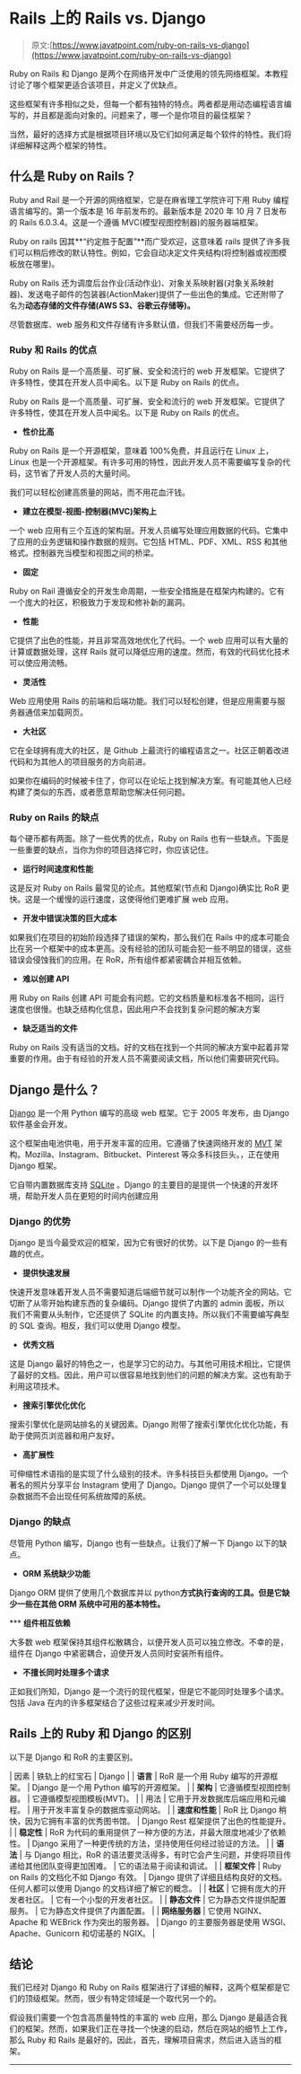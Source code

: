 # Rails 上的 Rails vs. Django

> 原文:[https://www.javatpoint.com/ruby-on-rails-vs-django](https://www.javatpoint.com/ruby-on-rails-vs-django)

Ruby on Rails 和 Django 是两个在网络开发中广泛使用的领先网络框架。本教程讨论了哪个框架更适合该项目，并定义了优缺点。

这些框架有许多相似之处，但每一个都有独特的特点。两者都是用动态编程语言编写的，并且都是面向对象的。问题来了，哪一个是你项目的最佳框架？

当然，最好的选择方式是根据项目环境以及它们如何满足每个软件的特性。我们将详细解释这两个框架的特性。

## 什么是 Ruby on Rails？

Ruby and Rail 是一个开源的网络框架，它是在麻省理工学院许可下用 Ruby 编程语言编写的。第一个版本是 16 年前发布的。最新版本是 2020 年 10 月 7 日发布的 Rails 6.0.3.4。这是一个遵循 MVC(模型视图控制器)的服务器端框架。

Ruby on rails 因其**“约定胜于配置”**而广受欢迎，这意味着 rails 提供了许多我们可以稍后修改的默认特性。例如，它会自动决定文件夹结构(将控制器或视图模板放在哪里)。

Ruby on Rails 还为调度后台作业(活动作业)、对象关系映射器(对象关系映射器)、发送电子邮件的包装器(ActionMaker)提供了一些出色的集成。它还附带了名为**动态存储的文件存储(AWS S3、谷歌云存储等)。**

尽管数据库、web 服务和文件存储有许多默认值，但我们不需要经历每一步。

### Ruby 和 Rails 的优点

Ruby on Rails 是一个高质量、可扩展、安全和流行的 web 开发框架。它提供了许多特性，使其在开发人员中闻名。以下是 Ruby on Rails 的优点。

Ruby on Rails 是一个高质量、可扩展、安全和流行的 web 开发框架。它提供了许多特性，使其在开发人员中闻名。以下是 Ruby on Rails 的优点。

*   **性价比高**

Ruby on Rails 是一个开源框架，意味着 100%免费，并且运行在 Linux 上，Linux 也是一个开源框架。有许多可用的特性，因此开发人员不需要编写复杂的代码，这节省了开发人员的大量时间。

我们可以轻松创建高质量的网站，而不用花血汗钱。

*   **建立在模型-视图-控制器(MVC)架构上**

一个 web 应用有三个互连的架构层。开发人员编写处理应用数据的代码。它集中了应用的业务逻辑和操作数据的规则。它包括 HTML、PDF、XML、RSS 和其他格式。控制器充当模型和视图之间的桥梁。

*   **固定**

Ruby on Rail 遵循安全的开发生命周期，一些安全措施是在框架内构建的。它有一个庞大的社区，积极致力于发现和修补新的漏洞。

*   **性能**

它提供了出色的性能，并且非常高效地优化了代码。一个 web 应用可以有大量的计算或数据处理，这样 Rails 就可以降低应用的速度。然而，有效的代码优化技术可以使应用流畅。

*   **灵活性**

Web 应用使用 Rails 的前端和后端功能。我们可以轻松创建，但是应用需要与服务器通信来加载网页。

*   **大社区**

它在全球拥有庞大的社区，是 Github 上最流行的编程语言之一。社区正朝着改进代码和为其他人的项目服务的方向前进。

如果你在编码的时候被卡住了，你可以在论坛上找到解决方案。有可能其他人已经构建了类似的东西，或者愿意帮助您解决任何问题。

### Ruby on Rails 的缺点

每个硬币都有两面。除了一些优秀的优点，Ruby on Rails 也有一些缺点。下面是一些重要的缺点，当你为你的项目选择它时，你应该记住。

*   **运行时间速度和性能**

这是反对 Ruby on Rails 最常见的论点。其他框架(节点和 Django)确实比 RoR 更快。这是一个缓慢的运行速度，这使得他们更难扩展 web 应用。

*   **开发中错误决策的巨大成本**

如果我们在项目的初始阶段选择了错误的架构，那么我们在 Rails 中的成本可能会比在另一个框架中的成本更高。没有经验的团队可能会犯一些不明显的错误，这些错误会侵蚀我们的应用。在 RoR，所有组件都紧密耦合并相互依赖。

*   **难以创建 API**

用 Ruby on Rails 创建 API 可能会有问题。它的文档质量和标准各不相同，运行速度也很慢。也缺乏结构化信息，因此用户不会找到复杂问题的解决方案

*   **缺乏适当的文件**

Ruby on Rails 没有适当的文档。好的文档在找到一个共同的解决方案中起着非常重要的作用。由于有经验的开发人员不需要阅读文档，所以他们需要研究代码。

## Django 是什么？

[Django](https://www.javatpoint.com/django-tutorial) 是一个用 Python 编写的高级 web 框架。它于 2005 年发布，由 Django 软件基金会开发。

这个框架由电池供电，用于开发丰富的应用。它遵循了快速网络开发的 [MVT](https://www.javatpoint.com/django-mvt) 架构。Mozilla、Instagram、Bitbucket、Pinterest 等众多科技巨头。，正在使用 Django 框架。

它自带内置数据库支持 [SQLite](https://www.javatpoint.com/sqlite-tutorial) 。Django 的主要目的是提供一个快速的开发环境，帮助开发人员在更短的时间内创建应用

### Django 的优势

Django 是当今最受欢迎的框架，因为它有很好的优势。以下是 Django 的一些有趣的优点。

*   **提供快速发展**

快速开发意味着开发人员不需要知道后端细节就可以制作一个功能齐全的网站。它切断了从零开始构建东西的复杂编码。Django 提供了内置的 admin 面板，所以我们不需要从头制作，它还提供了 SQLite 的内置支持。所以我们不需要编写典型的 SQL 查询。相反，我们可以使用 Django 模型。

*   **优秀文档**

这是 Django 最好的特色之一，也是学习它的动力。与其他可用技术相比，它提供了最好的文档。因此，用户可以很容易地找到他们的问题的解决方案。这也有助于利用这项技术。

*   **搜索引擎优化优化**

搜索引擎优化是网站排名的关键因素。Django 附带了搜索引擎优化优化功能，有助于使网页浏览器和用户友好。

*   **高扩展性**

可伸缩性术语指的是实现了什么级别的技术。许多科技巨头都使用 Django。一个著名的照片分享平台 Instagram 使用了 Django。Django 提供了一个可以处理复杂数据而不会出现任何系统故障的系统。

### Django 的缺点

尽管用 Python 编写，Django 也有一些缺点。让我们了解一下 Django 以下的缺点。

*   **ORM 系统缺少功能**

Django ORM 提供了使用几个数据库并以 python**方式执行查询的工具。但是它缺少一些在其他 ORM 系统中可用的基本特性。**

 ***   **组件相互依赖**

大多数 web 框架保持其组件松散耦合，以便开发人员可以独立修改。不幸的是，组件在 Django 中紧密耦合，迫使开发人员同时安装所有组件。

*   **不擅长同时处理多个请求**

正如我们所知，Django 是一个流行的现代框架，但是它不能同时处理多个请求。包括 Java 在内的许多框架结合了这些过程来减少开发时间。

## Rails 上的 Ruby 和 Django 的区别

以下是 Django 和 RoR 的主要区别。

| 因素 | 铁轨上的红宝石 | Django |
| **语言** | RoR 是一个用 Ruby 编写的开源框架。 | Django 是一个用 Python 编写的开源框架。 |
| **架构** | 它遵循模型视图控制器。 | 它遵循模型视图模板(MVT)。 |
| 用法 | 它用于开发数据库后端应用和元编程。 | 用于开发丰富复杂的数据库驱动网站。 |
| **速度和性能** | RoR 比 Django 稍快，因为它拥有丰富的优秀图书馆。 | Django Rest 框架提供了出色的性能提升。 |
| **稳定性** | RoR 为代码的重用提供了一种方便的方法，并最大限度地减少了依赖性。 | Django 采用了一种更传统的方法，坚持使用任何经过验证的方法。 |
| **语法** | 与 Django 相比，RoR 的语法要灵活得多，有时它会产生问题，并使将项目传递给其他团队变得更加困难。 | 它的语法易于阅读和调试。 |
| **框架文件** | Ruby on Rails 的文档化不如 Django 有效。 | Django 提供了详细且结构良好的文档。任何人都可以使用 Django 的文档详细了解它的概念。 |
| **社区** | 它拥有庞大的开发者社区。 | 它有一个小型的开发者社区。 |
| **静态文件** | 它为静态文件提供配置服务。 | 它为静态文件提供了内置配置。 |
| **网络服务器** | 它使用 NGINX、Apache 和 WEBrick 作为突出的服务器。 | Django 的主要服务器是使用 WSGI、Apache、Gunicorn 和切诺基的 NGIX。 |

## 结论

我们已经对 Django 和 Ruby on Rails 框架进行了详细的解释，这两个框架都是它们的顶级框架。然而，很少有特定领域是一个取代另一个的。

假设我们需要一个包含高质量特性的丰富的 web 应用，那么 Django 是最适合我们的框架。然而，如果我们正在寻找一个快速的启动，然后在网站的细节上工作，那么 Ruby 和 Rails 是最好的。因此，首先，理解项目需求，然后进入适当的框架。

* * ***